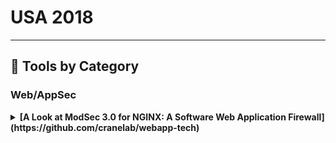 # USA 2018
---
## 🧠 Tools by Category
### Web/AppSec

<details><summary><strong>[A Look at ModSec 3.0 for NGINX: A Software Web Application Firewall](https://github.com/cranelab/webapp-tech)</strong></summary>

                ![BH-ARSENAL](https://img.shields.io/badge/BH-ARSENAL-blue) ![Category: Web/AppSec](https://img.shields.io/badge/Category:%20Web/AppSec-blue) ![Kevin Jones](https://img.shields.io/badge/Kevin%20Jones-informational)

                Today more and more websites are becoming subject to the constant and malevolent barrage coming from malicious hackers. A websites name can be tarnished quickly by a simple breach of their application stack. Web application security is becoming more and more a crucial part of the IT infrastructure, but what exactly does a WAF do and why do you need it? In this talk we will answer those questions.

We will first take a look at how the popular and highly adopted open source proxy server known as NGINX can be combined with the long respected open source web application firewall known as ModSecurity to achieve an effective and highly secure layer for your web application stack. We will explain the detailed benefits that NGINX and ModSecurity can provide, including protection from layer 7 attacks such as XSS, SQLi and LFI. We will showcase how the combination of these technologies can automatically block traffic from known malicious IP addresses. We will cover the visibility and auditing ModSecurity can provide from its detailed log files.

Lastly, we will walk through the setup process and configurations so that after attending this session you can easily and quickly setup NGINX and ModSecurity as a effective and highly secure web application firewall.

                </details>
                
<details><summary><strong>[Astra: Automated Security Testing For REST APIs](https://github.com/Surya443/NIT-Hackathon2023/blob/main/Indian%20Startup.csv)</strong></summary>

                ![BH-ARSENAL](https://img.shields.io/badge/BH-ARSENAL-blue) ![Category: Web/AppSec](https://img.shields.io/badge/Category:%20Web/AppSec-blue) ![Ankur Bhargava](https://img.shields.io/badge/Ankur%20Bhargava-informational) ![Prajal Kulkarni](https://img.shields.io/badge/Prajal%20Kulkarni-informational) ![Sagar Popat](https://img.shields.io/badge/Sagar%20Popat-informational)

                REST API penetration testing is complex due to continuous changes in existing APIs and addition of new APIs. Astra (Sanskrit: अस्त्र) can be used by security engineers or developers as an integral part of their process, so they can detect and patch vulnerabilities in the initial phase of the development cycle. Astra can automatically detect and test login & logout (Authentication API), which makes it easy for anyone to integrate this into CICD pipeline. Astra can take API collection as an input so this can also be used for testing APIs in stand-alone mode.

                </details>
                
<details><summary><strong>[Burp Replicator: Automate Reproduction of Complex Vulnerabilities](https://github.com/rajendrac3/Machine-Learning/blob/master/Apply%20Naive%20Bayes%20on%20Amazon%20reviews/Naive%20Bayes.ipynb)</strong></summary>

                ![BH-ARSENAL](https://img.shields.io/badge/BH-ARSENAL-blue) ![Category: Web/AppSec](https://img.shields.io/badge/Category:%20Web/AppSec-blue) ![Paul Johnston](https://img.shields.io/badge/Paul%20Johnston-informational)

                Developers often struggle to reproduce vulnerabilities discovered during pen tests. This is especially true for complex issues that need to bypass JavaScript validation, work with multi-step forms, handle dynamic CSRF tokens and more. This does not fit well with agile development where the ability to quickly reproduce problems enables efficient test driven development. Replicator solves this issue by allowing a pen tester to create a reproduction script that a developer can use on their system. Complex vulnerabilities can be confirmed with a single click, allowing the developer to stay in their productive coding flow. The tool is fully integrated with Burp Suite, making the script greatly easier to produce than a shell script, and keeping the tester in productive flow.

                </details>
                
<details><summary><strong>[OWASP Offensive Web Testing Framework](https://github.com/owtf/owtf/blob/develop/SECURITY.md)</strong></summary>

                ![BH-ARSENAL](https://img.shields.io/badge/BH-ARSENAL-blue) ![Category: Web/AppSec](https://img.shields.io/badge/Category:%20Web/AppSec-blue) ![Viyat Bhalodia](https://img.shields.io/badge/Viyat%20Bhalodia-informational)

                OWASP OWTF is a project focused on penetration testing efficiency and alignment of security tests to security standards like the OWASP Testing Guide (v3 and v4), the OWASP Top 10, PTES and NIST so that pentesters will have more time to

See the big picture and think out of the box
More efficiently find, verify and combine vulnerabilities
Have time to investigate complex vulnerabilities like business logic/architectural flaws
Perform more tactical/targeted fuzzing on seemingly risky areas
Demonstrate true impact despite the short timeframes we are typically given to test

OWTF is highly configurable and anybody can trivially create simple plugins or add new tests in the configuration files without having any development experience.

                </details>
                

### Red Teaming

<details><summary><strong>[ADRecon: Active Directory Recon](https://github.com/adrecon/ADRecon)</strong></summary>

                ![BH-ARSENAL](https://img.shields.io/badge/BH-ARSENAL-blue) ![Category: Red Teaming](https://img.shields.io/badge/Category:%20Red%20Teaming-red) ![Prashant Mahajan](https://img.shields.io/badge/Prashant%20Mahajan-informational)

                ADRecon is a tool which extracts various artifacts (as highlighted below) out of an AD environment in a specially formatted Microsoft Excel report that includes summary views with metrics to facilitate analysis. The report can provide a holistic picture of the current state of the target AD environment. The tool is useful to various classes of security professionals like system administrators, security professionals, DFIR, etc. It can also be an invaluable post-exploitation tool for a penetration tester. It can be run from any workstation that is connected to the environment, even hosts that are not domain members. Furthermore, the tool can be executed in the context of a non-privileged (i.e. standard domain user) accounts. Fine Grained Password Policy, LAPS and BitLocker may require Privileged user accounts. The tool will use Microsoft Remote Server Administration Tools (RSAT) if available, otherwise it will communicate with the Domain Controller using LDAP.

The following information is gathered by the tool: Forest; Domain; Trusts; Sites; Subnets; Default Password Policy; Fine Grained Password Policy (if implemented); Domain Controllers, SMB versions, whether SMB Signing is supported and FSMO roles; Users and their attributes; Service Principal Names (SPNs); Groups and memberships; Organizational Units (OUs); ACLs for the Domain, OUs, Root Containers and GroupPolicy objects; Group Policy Object details; DNS Zones and Records; Printers; Computers and their attributes; LAPS passwords (if implemented); BitLocker Recovery Keys (if implemented); and GPOReport (requires RSAT).

Available at https://github.com/sense-of-security/ADRecon

                </details>
                
<details><summary><strong>[Armory](https://github.com/depthsecurity/armory-docker/blob/master/launch_api.sh)</strong></summary>

                ![BH-ARSENAL](https://img.shields.io/badge/BH-ARSENAL-blue) ![Category: Red Teaming](https://img.shields.io/badge/Category:%20Red%20Teaming-red) ![Daniel Lawson](https://img.shields.io/badge/Daniel%20Lawson-informational)

                Armory is a tool designed to run various existing tools, collating all of the output into a local database, and using that information for further attacks. It is extremely modular, and it is pretty easy to create custom modules and reports. Armory's purpose is to streamline client discovery and external penetration tests.

                </details>
                
<details><summary><strong>[BloodHound 1.5](https://github.com/chryzsh/awesome-bloodhound)</strong></summary>

                ![BH-ARSENAL](https://img.shields.io/badge/BH-ARSENAL-blue) ![Category: Red Teaming](https://img.shields.io/badge/Category:%20Red%20Teaming-red) ![Andy Robbins](https://img.shields.io/badge/Andy%20Robbins-informational) ![Rohan Vazarkar](https://img.shields.io/badge/Rohan%20Vazarkar-informational) ![Will Schroeder](https://img.shields.io/badge/Will%20Schroeder-informational)

                BloodHound is a single page Javascript web application, built on top of Linkurious, compiled with Electron, with a Neo4j database fed by a PowerShell ingestor. BloodHound uses graph theory to reveal the hidden and often unintended relationships within an Active Directory environment. Attackers can use BloodHound to easily identify highly complex attack paths that would otherwise be impossible to quickly identify. Defenders can use BloodHound to identify and eliminate those same attack paths. Both blue and red teams can use BloodHound to easily gain a deeper understanding of privilege relationships in an Active Directory environment. BloodHound is developed by @_wald0, @CptJesus, and @harmj0y.

                </details>
                
<details><summary><strong>[Chiron: An Advanced IPv6 Security Assessment and Penetration Testing Framework](https://github.com/rmusser01/Infosec_Reference/blob/master/Draft/Network_Attacks.md)</strong></summary>

                ![BH-ARSENAL](https://img.shields.io/badge/BH-ARSENAL-blue) ![Category: Red Teaming](https://img.shields.io/badge/Category:%20Red%20Teaming-red) ![Antonios Atlasis](https://img.shields.io/badge/Antonios%20Atlasis-informational)

                Chiron is an IPv6 Security Assessment Framework, written in Python and employing Scapy. It is comprised of the following modules:

• IPv6 Scanner
• IPv6 Local Link
• IPv4-to-IPv6 Proxy
• IPv6 Attack Module
• IPv6 Proxy
All the above modules are supported by a common library that allows the creation of completely arbitrary IPv6 header chains, fragmented or not. Suggested host OS: Linux (*BSD may also work).

Source Code: https://github.com/aatlasis/Chiron﻿

                </details>
                
<details><summary><strong>[CoffeeShot: Avoid Detection with Memory Injection](https://github.com/MinervaLabsResearch/CoffeeShot)</strong></summary>

                ![BH-ARSENAL](https://img.shields.io/badge/BH-ARSENAL-blue) ![Category: Red Teaming](https://img.shields.io/badge/Category:%20Red%20Teaming-red) ![Asaf Aprozper](https://img.shields.io/badge/Asaf%20Aprozper-informational)

                For the first time ever, we are introducing a framework that utilizes the usage of Java Native Access with Java. How did we take advantage of that? Well, we used this to call to interesting Windows API's directly from Java. CoffeeShot is a framework that was designed for creating Java-based malware which bypasses most of the anti-virus vendors. CoffeeShot utilizes the features of JNA to look for a victim process, once it finds it - a shellcode will be injected directly from the Java Archive file (JAR).

Java malware like "Jrat" and "Adwind" are used by malicious adversaries day by day, more and more. Their main reason for writing malware in Java is to be evasive and avoid security products – including those that use advanced features like machine learning. To overcome the above, blue-teamers can use this framework and thereby understand their status of anti-malware weakness against Java-based malware.

On the other hand, CoffeeShot can be applied by penetration testers as well. The framework provides red-teamers a friendly toolset by allowing them to embed any shellcode in a JAR file, assisting them to avoid detection with memory injection and to PWN the target!

                </details>
                
<details><summary><strong>[DELTA: SDN Security Evaluation Framework](https://github.com/seungsoo-lee/DELTA)</strong></summary>

                ![BH-ARSENAL](https://img.shields.io/badge/BH-ARSENAL-blue) ![Category: Red Teaming](https://img.shields.io/badge/Category:%20Red%20Teaming-red) ![Jinwoo Kim](https://img.shields.io/badge/Jinwoo%20Kim-informational) ![Seungsoo Lee](https://img.shields.io/badge/Seungsoo%20Lee-informational) ![Seungwon Shin](https://img.shields.io/badge/Seungwon%20Shin-informational) ![Seungwon Woo](https://img.shields.io/badge/Seungwon%20Woo-informational)

                Software-Defined Networking (SDN) allows network operators to manage the entire network in a centralized manner by separating the vendor specific control plane from legacy routers/switches. Thus, this concept provides an intelligent way to design novel network functions. However, although SDN offers significant advantages over the traditional networking, the security of SDN has not been sufficiently verified. So, here, we introduce an open source tool for systematically assessing the security of SDN called DELTA.

DELTA is a first SDN security evaluation framework, which has two primary functions; (1) It can automatically instantiate known attack cases against SDN elements across diverse environments, and (2) it can assist in uncovering unknown security problems within an SDN deployment. For replaying attack cases, our framework has a number of test cases against open source SDN controllers and all SDN-enabled switch devices (software and hardware). Also, our framework provides a protocol-aware fuzzer for OpenFlow, which is a de-facto standard protocol of SDN, in order to find new vulnerabilities.

DELTA has following main features:

Fully automatically reproduce 40 published exploits against all SDN components composed of SDN controllers, a control channel, and OpenFlow-enabled switches.
Provide a blackbox fuzzing module that randomizes OpenFlow messages.
Support for both VM-based all-in-one single machine and hardware-based environments.
Fully compatible with promising SDN controllers (ONOS, OpenDaylight, Floodlight, and Ryu).
[NEW] Support additional 7 new attacks against SDN switches (i.e., OVS, HP, and Pica8), which are discovered from DELTA fuzzing module.
[NEW] Support DISTRIBUTED controller testing and related attack cases.
[NEW] Provide a new fuzzing module that discovers security problems of REST-API implementations in SDN controllers and related attack cases.

                </details>
                
<details><summary><strong>[DSP: Docker Security Playground](https://github.com/DockerSecurityPlayground/DSP)</strong></summary>

                ![BH-ARSENAL](https://img.shields.io/badge/BH-ARSENAL-blue) ![Category: Red Teaming](https://img.shields.io/badge/Category:%20Red%20Teaming-red) ![Simon Pietro Romano](https://img.shields.io/badge/Simon%20Pietro%20Romano-informational)

                This presentation covers the design and implementation of the Docker Security Playground (DSP), an architecture leveraging a microservices-based approach in order to build complex network infrastructures specifically tailored to the study of network security. DSP has been conceived at the outset as a tool for learning network security with a hands-on approach. A number of security labs have been already realized and made available in a public repository. The talk discusses how such labs can be fruitfully exploited by students, as well as presents the Application Programming Interface offered to programmers interested in the implementation of new labs.

                </details>
                
<details><summary><strong>[Foxtrot C2: A Journey of Payload Delivery](https://github.com/rmusser01/Infosec_Reference/blob/master/Draft/RT.md)</strong></summary>

                ![BH-ARSENAL](https://img.shields.io/badge/BH-ARSENAL-blue) ![Category: Red Teaming](https://img.shields.io/badge/Category:%20Red%20Teaming-red) ![Dimitry Snezhkov](https://img.shields.io/badge/Dimitry%20Snezhkov-informational)

                Execution of an offensive payload may begin with a safe delivery of the payload to the endpoint itself. When secure connections in the enterprise are inspected, reliance only on transmission level security may not be enough to accomplish that goal. Foxtrot C2 serves one goal: safe last mile delivery of payloads and commands between the external network and the internal point of presence, traversing intercepting proxies, with the end-to-end application level encryption.

While the idea of end-to-end application encryption is certainly not new, the exact mechanism of Foxtrot's delivery implementation has advantages to Red Teams as it relies on a well known third party site, enjoying elevated ranking and above average domain fronting features. Payload delivery involves several OpSec defenses: sensible protection from direct attribution, active link expiration to evade consistent interception, inspection, tracking and replay activities by the defenders. Asymmetric communication channels are also planned.

And if your standalone Foxtrot agent is caught, the delivery mechanism may live on, you could still manually bring the agent back into the environment via the browser. A concept tool built on these ideas will be presented and released. It will be used as basis for our discussion.

                </details>
                
<details><summary><strong>[Humble Chameleon: Eating 2FA for Breakfast](https://github.com/claissg/humble_chameleon)</strong></summary>

                ![BH-ARSENAL](https://img.shields.io/badge/BH-ARSENAL-blue) ![Category: Red Teaming](https://img.shields.io/badge/Category:%20Red%20Teaming-red) ![Forrest Kasler](https://img.shields.io/badge/Forrest%20Kasler-informational)

                By creating a simple tool that performs a man-in-the-middle attack against the HTTP protocol, we can eliminate the need to manually create phishing sites. In addition, this same tool can be used to harvest session cookies from applications that require 2FA, disallow victims from logging out and killing our stolen cookies, hide phishing domains behind legitimate content, categorize phishing domains, serve malware alongside legitimate content, only serve payloads in response to whitelisted requests, and target multiple services at the same time, all without SSL warnings. *Note: This is not just a tool, but a release of a new attack methodology.

                </details>
                
<details><summary><strong>[Mallet: An Intercepting Proxy for Arbitrary Protocols](https://github.com/sensepost/mallet)</strong></summary>

                ![BH-ARSENAL](https://img.shields.io/badge/BH-ARSENAL-blue) ![Category: Red Teaming](https://img.shields.io/badge/Category:%20Red%20Teaming-red) ![Rogan Dawes](https://img.shields.io/badge/Rogan%20Dawes-informational)

                This prsentation will focus on a new open-source intercepting proxy named Mallet, based on the mature and high-performance Netty framework, that wraps it with a drag and drop graph-based graphical user interface and a datastore. In doing so, we gain access to an existing library of protocol implementations, including TLS (and SNI), various compression algorithms, HTTP, HTTP/2, MQTT, REDIS, and many others, and most important, an existing community of developers creating new protocol decoders and encoders, and the associated body of knowledge in this area.

The Mallet user interface closely follows the Netty model, making it simple to construct a pipeline of encoders and decoders by dragging existing codecs, or adding your own codecs or script blocks to a palette, taking the researcher from a simple TCP intercept-and-forward proxy, to a full-blown protocol stack with scriptable processing, with every change being recorded for review and replay in a subsequent connection. As Netty supports a variety of transports, from the common TCP and UDP to SCTP, Serial Port and File, as well as native kqueue and epoll transports, Mallet can be used to intercept all sorts of data, however you may find it.

Source Code: https://github.com/SensePost/Mallet

                </details>
                
<details><summary><strong>[PowerUpSQL: A PowerShell Toolkit for Attacking SQL Serversin Enterprise Environments](https://github.com/NetSPI/PowerUpSQL)</strong></summary>

                ![BH-ARSENAL](https://img.shields.io/badge/BH-ARSENAL-blue) ![Category: Red Teaming](https://img.shields.io/badge/Category:%20Red%20Teaming-red) ![Antti Rantasaari](https://img.shields.io/badge/Antti%20Rantasaari-informational) ![Scott Sutherland](https://img.shields.io/badge/Scott%20Sutherland-informational)

                PowerUpSQL includes functions that support SQL Server discovery, weak configuration auditing, privilege escalation on scale, and post exploitation actions such as OS command execution. It is intended to be used during internal penetration tests and red team engagements. However, PowerUpSQL also includes many functions that can be used by administrators to quickly inventory the SQL Servers in their ADS domain and perform common threat hunting tasks related to SQL Server. This should be interesting to red, blue, and purple teams interested in automating day to day tasks involving SQL Server.

Source Code: https://github.com/netspi/powerupsql
Slides: https://bit.ly/2OxbGYy﻿
Video: https://youtu.be/UX_tBJQtqW0

                </details>
                
<details><summary><strong>[RID Hijacking: Maintaining Access on Windows Machines](https://github.com/ustayready/tradecraft/blob/master/offensive-security/persistence/rid-hijacking.md)</strong></summary>

                ![BH-ARSENAL](https://img.shields.io/badge/BH-ARSENAL-blue) ![Category: Red Teaming](https://img.shields.io/badge/Category:%20Red%20Teaming-red) ![Sebastián Castro](https://img.shields.io/badge/Sebastián%20Castro-informational)

                The art of persistence is (and will be...) a matter of concern when successfully exploitation is achieved. Sometimes it is pretty tricky to maintain access on certain environments, especially when it is not possible to execute common vectors like creating or adding users to privileged groups, dumping credentials or hashes, deploying a persistent shell, or anything that could trigger an alert on the victim. This statement ratifies why it's necessary to use discrete and stealthy techniques to keep an open door right after obtaining a high privilege access on the target.

What could be more convenient that only use OS resources in order to persist an access? This presentation will provide a new post-exploitation hook applicable to all Windows versions called RID Hijacking, which allows setting desired privileges to an existent account in a stealthy manner by modifying some security attributes. To show its effectiveness, the attack will be demonstrated by using a module which was recently added by Rapid7 to their Metasploit Framework, and developed by the security researcher Sebastián Castro.

                </details>
                

### Red Teaming / AppSec

<details><summary><strong>[Adversarial Robustness Toolbox for Machine Learning Models - ARSENAL THEATER DEMO](https://gist.github.com/standardgalactic/7f03809c56f4b098b95a50ada32cd02c)</strong></summary>

                ![BH-ARSENAL](https://img.shields.io/badge/BH-ARSENAL-blue) ![Category: Red Teaming / AppSec](https://img.shields.io/badge/Category:%20Red%20Teaming%20/%20AppSec-red) ![Irina Nicolae](https://img.shields.io/badge/Irina%20Nicolae-informational)

                Adversarial attacks of machine learning systems have become an undisputable threat. Attackers can compromise the training of machine learning models by injecting malicious data into the training set (so-called poisoning attacks), or by crafting adversarial samples that exploit the blind spots of machine learning models at test time (so-called evasion attacks). Adversarial attacks have been demonstrated in a number of different application domains, including malware detection, spam filtering, visual recognition, speech-to-text conversion, and natural language understanding. Devising comprehensive defences against poisoning and evasion attacks by adaptive adversaries is still an open challenge.

We will present the Adversarial Robustness Toolbox (ART), a library which allows rapid crafting and analysis of both attacks and defence methods for machine learning models. It provides an implementation for many state-of-the-art methods for attacking and defending machine learning. Through ART, the attendees will (re)discover how to attack and defend machine learning systems.

                </details>
                
<details><summary><strong>[Archery: Open Source Vulnerability Assessment and Management - ARSENAL THEATER DEMO](https://github.com/google-research-datasets/gap-coreference/blob/master/gap-test.tsv)</strong></summary>

                ![BH-ARSENAL](https://img.shields.io/badge/BH-ARSENAL-blue) ![Category: Red Teaming / AppSec](https://img.shields.io/badge/Category:%20Red%20Teaming%20/%20AppSec-red) ![Anand Tiwari](https://img.shields.io/badge/Anand%20Tiwari-informational)

                Archery is an open-source vulnerability assessment and management tool that helps developers and pentesters to perform scans and manage vulnerabilities. Archery uses popular open-source tools to perform comprehensive scanning for web application and network. It also performs web application dynamic authenticated scanning and covers the whole applications by using selenium. The developers can also utilize the tool for implementation of their DevOps CI/CD environment.

The main capabilities of our Archery include:

Perform Web and Network Vulnerability Scanning using vulnerability scanner tools
Correlates and Collaborate all raw scans data, show them in a consolidated manner
Perform authenticated web scanning
Perform web application scanning using selenium
Automate your scanners
Vulnerability Management including Web, Network and Mobile Applications
Enable REST API's for developers to perform scanning and Vulnerability Management
Useful for DevOps teams for Vulnerability Management

                </details>
                
<details><summary><strong>[boofuzz](https://github.com/jtpereyda)</strong></summary>

                ![BH-ARSENAL](https://img.shields.io/badge/BH-ARSENAL-blue) ![Category: Red Teaming / AppSec](https://img.shields.io/badge/Category:%20Red%20Teaming%20/%20AppSec-red) ![Joshua Pereyda](https://img.shields.io/badge/Joshua%20Pereyda-informational)

                boofuzz is an open-source network protocol fuzzing framework, competing with closed source commercial products like Defensics and Peach. Inheriting from the open source tools Spike and Sulley, boofuzz improves on a long line of block-based fuzzing frameworks.

The fuzzing framework allows hackers to specify protocol formats, and boofuzz does the heavy lifting of generating mutations specific to the format. boofuzz makes developing protocol-specific "smart" fuzzers relatively easy. Make no mistake, designing a smart network protocol fuzzer is no trivial task, but boofuzz provides a solid foundation for producing quality fuzzers.

Written in Python, boofuzz builds on its predecessor, Sulley, with key features including:

Online documentation
More extensibility including support for arbitrary communications mediums
Built-in support for serial fuzzing, ethernet- and IP-layer, UDP broadcast
Much easier install experience!
Far fewer bugs

Source Code: https://github.com/jtpereyda/boofuzz

                </details>
                
<details><summary><strong>[BTA](https://github.com/atktgs/BlackHat2015Arsenal)</strong></summary>

                ![BH-ARSENAL](https://img.shields.io/badge/BH-ARSENAL-blue) ![Category: Red Teaming / AppSec](https://img.shields.io/badge/Category:%20Red%20Teaming%20/%20AppSec-red) ![Joffrey CZARNY](https://img.shields.io/badge/Joffrey%20CZARNY-informational)

                When it comes to the security of the information system, Active Directory domain controllers are, or should be, at the center of concerns, which are (normally) to ensure compliance with best practices, and during a compromise proved to explore the possibility of cleaning the information system without having to rebuild Active Directory. However, few tools implement this process; there are more and more offensive tools to target Active Directory and several ways exist to backdoor Active Directory.

We propose to present some possible backdoors which could be set by an intruder in Active Directory to keep administration rights. For example, how to modify the AdminSDHolder container in order to reapply rights after administrator actions. Moreover, backdoors can be implemented in Active Directory to help an intruder to gain back his privileges. Then, we will present the last features in BTA, which help to detected all mis-configurations that can be abused to bypass Administrative Forest Design Approach "ESAE", as DCsync rights, Exchange privileges...

The presentation will be organized as follows:

We begin by demonstrating some backdoors in order to keep admins rights or to help an intruder to quickly recover admins rights.
We will continue by describing all mis-configurations that can be abused to bypass ESAE design, as DCsync rights, Exchange privileges...
We conclude with a feedback on real world usage of BTA.

More information can be found on the Bitbucket repository: https://github.com/airbus-seclab/bta

                </details>
                
<details><summary><strong>[Deep Exploit](https://github.com/TheDreamPort/deep_exploit)</strong></summary>

                ![BH-ARSENAL](https://img.shields.io/badge/BH-ARSENAL-blue) ![Category: Red Teaming / AppSec](https://img.shields.io/badge/Category:%20Red%20Teaming%20/%20AppSec-red) ![Isao Takaesu](https://img.shields.io/badge/Isao%20Takaesu-informational)

                DeepExploit is fully automated penetration tool linked with Metasploit. It identifies the status of all opened ports on the target server and executes the exploit at pinpoint using Machine Learning.

Deep Exploit's key features are the following:

Self-learning: DeepExploit can learn how to exploitation by itself (uses reinforcement learning). It is not necessary for humans to prepare learning data.
Efficiently execute exploit: DeepExploit can execute exploits at pinpoint (minimum 1 attempt) using self-learned data.
Deep penetration: If DeepExploit succeeds the exploit to the target server, it further executes the exploit to other internal servers.
Operation is very easy: Your only operation is to input one command. It is very easy!
Learning time is very fast: DeepExploit uses distributed learning by multi agents. So, we adopted an advanced machine learning model called A3C.

Current Deep Exploit's version is a beta, but it can fully automatically execute following actions:

Intelligence gathering
Threat modeling
Vulnerability analysis
Exploitation
Post-Exploitation
Reporting

By using our DeepExploit, you will benefit from the following:

For pentesters: (a) They can greatly improve the test efficiency; (b) The more pentesters use DeepExploit, DeepExploit learns how to method of exploitation using machine learning. As a result, accuracy of test can be improve.
For Information Security Officers: (c) They can quickly identify vulnerabilities of own servers. As a result, prevent that attackers attack to your servers using vulnerabilities, and protect your reputation by avoiding the negative media coverage after breach.

Because attack methods to servers are evolving day by day, there is no guarantee that yesterday's security countermeasures are safety today. It is necessary to quickly find vulnerabilities and take countermeasures. Our DeepExploit will contribute greatly to keep your safety.

Source Code:
https://github.com/13o-bbr-bbq/machine_learning_security/tree/master/DeepExploit

Document:
https://github.com/13o-bbr-bbq/machine_learning_security/blob/master/DeepExploit/doc/BHUSA2018Arsenal_20180802.pdf﻿

                </details>
                
<details><summary><strong>[Halcyon IDE: For Nmap Script Developers](https://github.com/s4n7h0/Halcyon-IDE)</strong></summary>

                ![BH-ARSENAL](https://img.shields.io/badge/BH-ARSENAL-blue) ![Category: Red Teaming / AppSec](https://img.shields.io/badge/Category:%20Red%20Teaming%20/%20AppSec-red) ![Sanoop Thomas](https://img.shields.io/badge/Sanoop%20Thomas-informational)

                Halcyon IDE lets you quickly and easily develop Nmap scripts for performing advanced scans on applications and infrastructures with a wide range capabilities from recon to exploitation. It is the first IDE released exclusively for Nmap script development. Halcyon IDE is free and open source project (always will be) released under MIT license to provide an easier development interface for rapidly growing information security community around the world. The project was initially started as an evening free time "coffee shop" project and has taken a serious step for its developer/contributors to spend dedicated time for its improvements very actively.

Source Code: https://halcyon-ide.org﻿

                </details>
                
<details><summary><strong>[SimpleRisk: ARSENAL THEATER DEMO](https://gist.github.com/williballenthin/28c73da6cbf5e76e137a9100ab45697f)</strong></summary>

                ![BH-ARSENAL](https://img.shields.io/badge/BH-ARSENAL-blue) ![Category: Red Teaming / AppSec](https://img.shields.io/badge/Category:%20Red%20Teaming%20/%20AppSec-red) ![Josh Sokol](https://img.shields.io/badge/Josh%20Sokol-informational)

                As security professionals, almost every action we take comes down to making a risk-based decision. Web application vulnerabilities, malware infections, physical vulnerabilities, and much more all boils down to some combination of the likelihood of an event happening and the impact it will have. Risk management is a relatively simple concept to grasp, but the place where many practitioners fall down is in the tool set. The lucky security professionals work for companies who can afford expensive GRC tools to aide in managing risk. The unlucky majority out there usually end up spending countless hours managing risk, via spreadsheets. It's cumbersome, time consuming, and just plain sucks. After starting a Risk Management program from scratch at a $1B/year company, Josh Sokol ran into these same barriers and where budget wouldn't let him go down the GRC route, he finally decided to do something about it. SimpleRisk is a simple and free tool to perform risk management activities. Based entirely on open source technologies and sporting a Mozilla Public License 2.0, a SimpleRisk instance can be stood up in minutes and instantly provides the security professional with the ability to submit risks, plan mitigations, facilitate management reviews, prioritize for project planning, and track regular reviews. It is highly configurable and includes dynamic reporting and the ability to tweak risk formulas on the fly. It is under active development with new features being added all the time. SimpleRisk is Enterprise Risk Management simplified.

Source Code: https://github.com/simplerisk

                </details>
                
<details><summary><strong>[V2X Validation Tool](https://github.com/ryanbgriffiths/IROS2023PaperList/blob/main/README.md)</strong></summary>

                ![BH-ARSENAL](https://img.shields.io/badge/BH-ARSENAL-blue) ![Category: Red Teaming / AppSec](https://img.shields.io/badge/Category:%20Red%20Teaming%20/%20AppSec-red) ![Jonathan Petit](https://img.shields.io/badge/Jonathan%20Petit-informational) ![Raashid Ansari](https://img.shields.io/badge/Raashid%20Ansari-informational)

                The V2X Validation Tool (called dsrcvt because focused on DSRC technology) facilitates penetration testing on automotive On-Board Units (OBUs) used for Vehicle-to-X communication. Currently, dsrcvt is capable of sending unsigned or signed Basic Safety Messages (BSMs) by re-signing a recorded BSM sent for automotive onboard units. Using these BSMs it tries to cause a surge in an OBU's processing power. It also attempts to bypass the security checks posed by the IEEE 1609.2 security layer. An enhanced version of dsrcvt (dsrcvt-crafter) facilitates crafting entirely custom BSMs from scratch, conforming to the IEEE 1609 standards family. dsrcvt also comes as an OBU fuzzer that can fuzz user-selected fields of a BSM to pen-test OBU implementations.

                </details>
                

### Blue Team & Detection

<details><summary><strong>[Art of Dancing with Shackles: Best Practice of App Store Malware Automatic Hunting System](https://github.com/lilang-wu/iOS-AppStore-Malware-Automatic-Hunting-System)</strong></summary>

                ![BH-ARSENAL](https://img.shields.io/badge/BH-ARSENAL-blue) ![Category: Blue Team & Detection](https://img.shields.io/badge/Category:%20Blue%20Team%20&%20Detection-cyan) ![Ju Zhu](https://img.shields.io/badge/Ju%20Zhu-informational) ![Lilang Wu](https://img.shields.io/badge/Lilang%20Wu-informational) ![Moony Li](https://img.shields.io/badge/Moony%20Li-informational)

                We all know the iOS system from Apple to be one of the most secure among all popular operating systems. From a technical view, the protection feature of sandbox gardened application, runtime code signing check, hardware level application code packing protection and so forth, and Apple Store security check policy is extremely strict - before any application is released on Apple Store.

However, this is bad news for security vendors, for the defense protection solution has no chance being granted sufficient privilege to detect and defeat attacks in deep level, when end user suffered real APT attack such as PEGASUS. Our tools is aimed at introducing the tricks and lessons of Apple Store apps automatic crawling and security sandbox automatic analysis systems for security researchers and security vendors in the world.

Source Code: https://github.com/dongyangwu/iOS-AppStore-Malware-Automatic-Hunting-System

                </details>
                
<details><summary><strong>[Bro: Do You Bro? Beginner to Expert](https://github.com/bro/broctl/blob/master/CHANGES)</strong></summary>

                ![BH-ARSENAL](https://img.shields.io/badge/BH-ARSENAL-blue) ![Category: Blue Team & Detection](https://img.shields.io/badge/Category:%20Blue%20Team%20&%20Detection-cyan) ![Seth Hall](https://img.shields.io/badge/Seth%20Hall-informational)

                The Bro Network Security Monitor is an open-source framework that gives total visibility over network traffic in real-time. Since most cyber attacks cross the network (and hosts themselves can be compromised), threat hunters and incident responders typically rely on network data as a vital source of truth, to reconstruct what really happened (or is happening now) in their environment. Bro is perhaps the best and most widely used tool for network traffic analysis. Join us to learn more about Bro with Seth Hall, longtime Bro developer, and see a demo where he will provide a comprehensive overview of Bro, from introduction to advanced custom scripting.

                </details>
                
<details><summary><strong>[CyBot: Open-Source Threat Intelligence Chat Bot (Full Circle)](https://github.com/avinashshenoy97/awesome-python-1/blob/master/README.md)</strong></summary>

                ![BH-ARSENAL](https://img.shields.io/badge/BH-ARSENAL-blue) ![Category: Blue Team & Detection](https://img.shields.io/badge/Category:%20Blue%20Team%20&%20Detection-cyan) ![Tony Lee](https://img.shields.io/badge/Tony%20Lee-informational)

                Threat intelligence chat bots are useful friends. They perform research for you and can even be note takers or central aggregators of information. However, it seems like most organizations want to design their own bot in isolation and keep it internal. To counter this trend, our goal was to create a repeatable process using a completely free open source framework, an inexpensive Raspberry Pi (or even virtual machine), and host a community-driven plugin framework to open up the world of threat intel chat bots to everyone from the average home user to the largest security operations center.

We were thrilled to debut the end result of our research (a chat bot that we affectionately call CyBot) at Black Hat Arsenal Vegas 2017. To build on that momentum we also brought CyBot to Black Hat Europe and Asia to gather more great feedback and ideas from an enthusiastic international crowd. This year's Black Hat Vegas will allow us to share new features that stemmed from Black Hat Asia feedback as well as lessons learned from the global collaboration effort.

Best of all, if you know even a little bit of Python, you can help our collaboration efforts by writing plugins and sharing them with the community. If you want to build your own CyBot, the instructions in this project will let you do so with about an hour of invested time and anywhere from $0-$35 in expenses. Come make your own threat intelligence chat bot today!

                </details>
                
<details><summary><strong>[DeepViolet: SSL/TLS Scanning API & Tools](https://github.com/spoofzu/DeepViolet/blob/master/src/main/java/com/mps/deepviolet/api/CipherSuiteUtil.java)</strong></summary>

                ![BH-ARSENAL](https://img.shields.io/badge/BH-ARSENAL-blue) ![Category: Blue Team & Detection](https://img.shields.io/badge/Category:%20Blue%20Team%20&%20Detection-cyan) ![Milton Smith](https://img.shields.io/badge/Milton%20Smith-informational)

                DeepViolet TLS/SSL scanner is an information gathering tool to test TLS/SSL configuration on secure web servers. DeepViolet is an API written in Java. Two proof of concept tools implement the API to demonstrate DeepViolet running from the command line or alternatively from a desktop application. Features of DeepViolet include enumeration of web server cipher suites, display X.509 certificate metadata, examine X.509 certificate trust chains, user configurable ciphersuite naming conventions and more. DeepViolet is an OWASP open source project written to help educate the technical community around TLS/SSL and strengthen knowledge of security protocols while strengthen security of web applications. DeepViolet project is always looking for volunteers.

Source Code: https://github.com/spoofzu/DeepViolet

                </details>
                
<details><summary><strong>[DejaVu: An Open Source Deception Framework](https://github.com/bhdresh/Dejavu)</strong></summary>

                ![BH-ARSENAL](https://img.shields.io/badge/BH-ARSENAL-blue) ![Category: Blue Team & Detection](https://img.shields.io/badge/Category:%20Blue%20Team%20&%20Detection-cyan) ![Bhadreshkumar Patel](https://img.shields.io/badge/Bhadreshkumar%20Patel-informational) ![Harish Ramadoss](https://img.shields.io/badge/Harish%20Ramadoss-informational)

                Deception techniques - if deployed well - can be very effective for organizations to improve network defense and can be a useful arsenal for blue teams to detect attacks at very early stage of cyber kill chain. But the challenge we have seen is deploying, managing and administering decoys across large networks is still not easy and becomes complex for defenders to manage this over time. Although there are a lot of commercial tools in this space, we haven't come across open source tools which can achieve this.

With this in mind, we have developed DejaVu which is an open source deception framework which can be used to deploy across the infrastructure. This could be used by the defender to deploy multiple interactive decoys (HTTP Servers, SQL, SMB, FTP, SSH, client side – NBNS) strategically across their network on different VLAN's. To ease the management of decoys, we have built a web-based platform which can be used to deploy, administer and configure all the decoys effectively from a centralized console. Logging and alerting dashboard displays detailed information about the alerts generated and can be further configured on how these alerts should be handled. If certain IP's like in-house vulnerability scanner, SCCM etc. needs to be whitelisted, this can be configured which effectively would mean very few false positives.

Alerts only occur when an adversary is engaged with the decoy, so now when the attacker touches the decoy during reconnaissance or performs authentication attempts this raises a high accuracy alert which should be investigated by the defense. Decoys can also be placed on the client VLAN's to detect client side attacks such as responder/LLMNR attacks using client side decoys. Additionally, common attacks which the adversary uses to compromise such as abusing Tomcat/SQL server for initial foothold can be deployed as decoys, luring the attacker and enabling detection.

                </details>
                
<details><summary><strong>[Firmware Audit: Platform Firmware Security Automation for Blue Teams and DFIR](https://github.com/viktorbezdek/awesome-github-projects)</strong></summary>

                ![BH-ARSENAL](https://img.shields.io/badge/BH-ARSENAL-blue) ![Category: Blue Team & Detection](https://img.shields.io/badge/Category:%20Blue%20Team%20&%20Detection-cyan) ![Lee Fisher](https://img.shields.io/badge/Lee%20Fisher-informational) ![Paul English](https://img.shields.io/badge/Paul%20English-informational)

                The first major release of our platform firmware security automation tool, Firmware Audit, aka: fwaudit. fwaudit automates the running and forensic hashing of output and firmware blobs for a variety of platform firmwares and across a variety of FOSS tools. fwaudit provides a pre-composed profiles for defense, exploration and forensics, to reduce the risk of bricking and maximize operational uptime.

                </details>
                
<details><summary><strong>[Kemon: An Open-Source Pre and Post Callback-Based Framework for macOS Kernel Monitoring](https://github.com/karteum/starred)</strong></summary>

                ![BH-ARSENAL](https://img.shields.io/badge/BH-ARSENAL-blue) ![Category: Blue Team & Detection](https://img.shields.io/badge/Category:%20Blue%20Team%20&%20Detection-cyan) ![Yu Wang](https://img.shields.io/badge/Yu%20Wang-informational)

                If third-party vendors want to add new features to the macOS kernel, such as antivirus capabilities, ransomware blocking, data breach auditing, behavior monitoring and so on, they usually need the support of the system's exported interfaces. At present, only two known official interfaces are available, they are Kernel Authorization subsystem and Mandatory Access Control framework. Unfortunately, neither of them are suitable for today's kernel development tasks. The Kernel Authorization KPIs was designed thirteen years ago and it is clear that it lacks the necessary maintenance and upgrades. For example, there are only seven file operation related notification callbacks available, which are obviously not enough. For each notification callback (KAUTH_SCOPE_FILEOP), we cannot modify the return results. For some specific callback functions, the input parameters lack critical context information. As for the Mandatory Access Control framework, Apple directly claims that third parties should not use these private interfaces, this mechanism is not part of the KPI.

In order to bring about some changes, I'd like to introduce you to Kemon, an open source Pre and Post-operation based kernel callback framework. With the power of Kemon, we can easily implement LPC communication monitoring, MAC policy filtering, kernel driver firewall, etc. In general, from an attacker's perspective, this framework can help achieve more powerful Rootkit. From the perspective of defense, Kemon can help construct more granular monitoring capabilities. I also implemented a kernel fuzzer through this framework, which helped me find many vulnerabilities, such as: CVE-2017-7155, CVE-2017-7163, CVE-2017-13883, etc.

Source Code: https://github.com/didi/kemon
Documentation: https://github.com/didi/kemon/blob/master/doc/Kemon

                </details>
                
<details><summary><strong>[Learn How to Build Your Own Utility to Monitor Malicious Behaviors of Malware on macOS](https://github.com/rmusser01/Infosec_Reference/blob/master/Draft/L-SM-TH.md)</strong></summary>

                ![BH-ARSENAL](https://img.shields.io/badge/BH-ARSENAL-blue) ![Category: Blue Team & Detection](https://img.shields.io/badge/Category:%20Blue%20Team%20&%20Detection-cyan) ![Kai Lu](https://img.shields.io/badge/Kai%20Lu-informational)

                The landscape of macOS malware has changed dramatically in the past couple of years. Threats are becoming more complex, more varied, and more numerous. As a malware analyst or security researcher, having a powerful dynamic analysis utility is vital to be effective and efficient. This utility can enable us to understand malware capabilities and quickly analyze the malicious behaviors of malware.

Want to know how to build your own arsenal? I will detail the implementation to monitor kinds of malicious behaviors of malware on macOS. The capabilities of the utility cover monitoring process execution with command line arguments, file system events (including all common file operations, such as open, read, write, delete, rename operations), dylib loading event, network activities (including UDP, TCP, ICMP, DNS query and response).

The Mandatory Access Control Framework is the substrate on top of which all of Apple's securities, both macOS and iOS, are implemented. I will discuss how to monitor process execution, file system events, and dylib loading events using MACF on macOS. Next, I'll provide the details for monitoring network activities using Socket Filters. The utility can also record some basic info including process name, parent process name, pid, ppid, uid besides the specific details for each event. For DNS response, this utility can parse the data of DNS response and record the IP:URL mappings.

The utility consists of two parts, one is the KEXT(core component) in kernel, the other one is a client program in user space, which involves the communication between kernel space and user space. After discussing some communication mechanisms, I'll choose the kernel control API, which is a socket-based API that allows you to communicate with and receive broadcast notifications from the KEXT. The client program is intended to receive the data from the KEXT and display it to users.

In this presentation, I provide an advanced solution to monitor kinds of malicious behaviors of malware in kernel on macOS. I will also provide all involved key technical details for the implementation of monitoring all common malicious behaviors of malware on macOS. This utility is designed to dynamically analyze the malicious behaviors of malware on macOS, helping analysts or security researchers more efficiently analyze malware. You can build your own utility for fun!

Source Code: https://fortinetweb.s3.amazonaws.com/fortiguard/research/fortiappmonitor_1.0.0_release.pkg

Presentation:

https://fortinetweb.s3.amazonaws.com/fortiguard/research/Learn_How_to_Build_Your_Own_Utility_to_Monitor_Malicious_Behaviors_of_Malware_on%20macOS_KaiLu.pdf

                </details>
                
<details><summary><strong>[LogonTracer](https://github.com/t-tani)</strong></summary>

                ![BH-ARSENAL](https://img.shields.io/badge/BH-ARSENAL-blue) ![Category: Blue Team & Detection](https://img.shields.io/badge/Category:%20Blue%20Team%20&%20Detection-cyan) ![Shusei Tomonaga](https://img.shields.io/badge/Shusei%20Tomonaga-informational) ![Tomoaki Tani](https://img.shields.io/badge/Tomoaki%20Tani-informational)

                LogonTracer is a tool to investigate malicious logon by visualizing and analyzing Windows Active Directory event logs. Event log analysis is a key element in DFIR. In the lateral movement phase of APT incidents, analysis Windows Active Directory event logs is crucial since it is one of the few ways to identify compromised hosts. At the same time, examining the logs is usually a painful task because Windows Event Viewer is not a best tool. Analysts often end up exporting entire logs into text format, then feeding them to other tools such as SIEM. However, SIEM is neither a perfect solution to handle the increasing amount of logs.

We would like to introduce a more specialized event log analysis tool for incident responders. It visualizes event logs using network analysis and machine learning so as to show the correlation of accounts and hosts. Proven with our on the ground response experience, most importantly it is an open source tool.

                </details>
                
<details><summary><strong>[MaliceIO](https://github.com/gunguy831/malice-1)</strong></summary>

                ![BH-ARSENAL](https://img.shields.io/badge/BH-ARSENAL-blue) ![Category: Blue Team & Detection](https://img.shields.io/badge/Category:%20Blue%20Team%20&%20Detection-cyan) ![Josh Maine](https://img.shields.io/badge/Josh%20Maine-informational)

                Malice's mission is to be a free open source version of VirusTotal that anyone can use at any scale from an independent researcher to a fortune 500 company.

Source Code: https://github.com/maliceio/malice

                </details>
                
<details><summary><strong>[Memhunter: A Live Alternative to Volatility Memory Forensic Plugins](https://github.com/marcosd4h/memhunter)</strong></summary>

                ![BH-ARSENAL](https://img.shields.io/badge/BH-ARSENAL-blue) ![Category: Blue Team & Detection](https://img.shields.io/badge/Category:%20Blue%20Team%20&%20Detection-cyan) ![Marcos Oviedo](https://img.shields.io/badge/Marcos%20Oviedo-informational)

                Memhunter automates the hunting of memory resident malware, improving the threat hunter analysis process and remediation times. The tool detects and reports memory-resident malware living on endpoint processes. Memhunter only works on Windows at the moment, and it detects known malicious memory injection techniques. The detection process is performed through live analysis and without needing memory dumps. The tool was designed as a replacement of memory forensic volatility plugins such as malfind and hollowfind. The idea of not requiring memory dumps helps on performing the memory resident malware threat hunting at scale, without manual analysis, and without the complex infrastructure needed to move dumps to forensic environments.

In order to find footprints left by malware code injection techniques, memhunter relies on a set of memory inspection heuristics and ETW trace collection. Once a suspicious process gets identified, the tool filters out false-positives through Yara Rules analysis and VirusTotal queries. This down-selection process helps the tool to reduce the number of false positives, leaving only known-bad processes. The tool then gets forensic information on the remaining set of suspicious findings and report them back to the analyst for remediation steps.

The tool itself is a self-contained binary which can be run on the endpoint to conduct the memory hunting. The idea of a self-contained binary helps on reducing the footprint, the dependencies needed, and improving the deployability of the tool. The binary contains a set of embedded "hunters" plugins, each one in charge of performing a specific heuristic detection. It also contains the ability to register the binary as an ETW collection service, which will augment the findings of next runs by providing contextual information on the attack. The down-selection is performed through libyara and VirusTotal client functionality.

Source Code: https://github.com/marcosd4h/memhunter

                </details>
                
<details><summary><strong>[MLPdf: An Effective Machine Learning Based Approach for PDF Malware Detection](https://github.com/emintham/Papers)</strong></summary>

                ![BH-ARSENAL](https://img.shields.io/badge/BH-ARSENAL-blue) ![Category: Blue Team & Detection](https://img.shields.io/badge/Category:%20Blue%20Team%20&%20Detection-cyan) ![Jason Zhang](https://img.shields.io/badge/Jason%20Zhang-informational)

                Due to the popularity of portable document format (PDF) and increasing number of vulnerabilities in major PDF viewer applications, malware writers continue to use it to deliver malware via web downloads, email attachments and other methods in both targeted and non-targeted attacks. The topic on how to effectively block malicious PDF documents has received huge research interests in both cyber security industry and academia with no sign of slowing down.

In this work, we propose and demonstrate a novel approach based on a multilayer perceptron (MLP) neural network model, termed MLPdf, for the detection of PDF based malware. More specifically, the MLPdf model uses a backpropagation algorithm with stochastic gradient decent search for model update. A group of high quality features are extracted from two real-world datasets which comprise around 105000 benign and malicious PDF documents. Evaluation results indicate that the proposed MLPdf approach exhibits excellent performance which significantly outperforms all evaluated eight well known commercial anti-virus scanners with a much higher true positive rate (TPR) of 95.12% achieved while maintaining a very low false positive rate of 0.08%. Of the evaluated commercial AV scanners, the best scanner only has a TPR of 84.53%, which is over 10% lower than the proposed MLPdf model. In the demonstration, we will first manually analyze a malicious PDF document , then show how it can be automatically detected by the proposed ML approach.

Presentation: https://github.com/cyberML/MLPdf/blob/master/BlackHatUSA2018_MLPdf_slides.pdf
Paper: https://arxiv.org/abs/1808.06991

                </details>
                
<details><summary><strong>[Objective-See's MacOS Security Tools](https://github.com/objective-see/FileMonitor)</strong></summary>

                ![BH-ARSENAL](https://img.shields.io/badge/BH-ARSENAL-blue) ![Category: Blue Team & Detection](https://img.shields.io/badge/Category:%20Blue%20Team%20&%20Detection-cyan) ![Patrick Wardle](https://img.shields.io/badge/Patrick%20Wardle-informational)

                Patrick drank the Apple juice; to say he loves his Mac is an understatement. However, he is bothered by the increasing prevalence of macOS malware and how both Apple & 3rd-party security tools can be easily bypassed. Instead of just complaining about this fact, he decided to do something about it. To help secure his personal computer, he's written various macOS security tools that he now shares online (always free!), via objective-see.com.

Come watch as DoNotDisturb detects physical access attacks, LuLu blocks malware attempting to communicate with C&C servers, OverSight detect webcam spying, and much more. Our Macs will remain secure!

                </details>
                
<details><summary><strong>[PA Toolkit: Wireshark Plugins for Pentesters](https://github.com/pentesteracademy/patoolkit)</strong></summary>

                ![BH-ARSENAL](https://img.shields.io/badge/BH-ARSENAL-blue) ![Category: Blue Team & Detection](https://img.shields.io/badge/Category:%20Blue%20Team%20&%20Detection-cyan) ![Jeswin Mathai](https://img.shields.io/badge/Jeswin%20Mathai-informational) ![Nishant Sharma](https://img.shields.io/badge/Nishant%20Sharma-informational)

                Wireshark is the most basic tool that anyone thinks of when network traffic analysis is mentioned. Wireshark is beyond doubt, a wonderful tool which is available free of cost to the community and is well maintained. It is also modular and allows the user to add more functionality in form of C/Lua plugins. There are some good dissectors and plugins available for Wireshark which make user's life easy but when we talk the plugins related to attack detection or macro analysis from the security point of view, there is not much available. Our PA Toolkit is such an attempt to extend the functionality of Wireshark from a micro-analysis tool and protocol dissector to the macro analyzer and threat hunter.

PA toolkit is a collection of Wireshark plugins which enables a pentester to get insights for multiple network protocols like WiFi, VoIP, ARP, DNS, DHCP, SSL etc. This eliminates the need for a separate software/framework to detect basic attacks. The plugins are easy to add and are platform independent.

                </details>
                
<details><summary><strong>[Performing Live Forensics Without Killing Your Evidence](https://github.com/muellerzr/Practical-Deep-Learning-For-Coders/blob/master/05a_NLP.ipynb)</strong></summary>

                ![BH-ARSENAL](https://img.shields.io/badge/BH-ARSENAL-blue) ![Category: Blue Team & Detection](https://img.shields.io/badge/Category:%20Blue%20Team%20&%20Detection-cyan) ![John Moran](https://img.shields.io/badge/John%20Moran-informational)

                In a threat landscape characterized by targeted attacks, file-less malware and other advanced hacking techniques, the days of relying solely on traditional "dead box" forensics for investigations are, well… dead. Live forensics, a practice considered a dangerous and dark art just a decade ago, has now become the de-facto standard. However, many CSIRT teams still struggle with this type of threat hunting.

This session will discuss the benefits, pitfalls to avoid and best practices for performing live box forensics as a threat hunting tool. The presenter will also introduce a free and publicly available command line tool for Windows that automates the execution and data acquisition from other live forensics tools in a more secure, easier to maintain manner.

                </details>
                

### Red Teaming / Embedded

<details><summary><strong>[BLE CTF Project](https://github.com/hackgnar/ble_ctf)</strong></summary>

                ![BH-ARSENAL](https://img.shields.io/badge/BH-ARSENAL-blue) ![Category: Red Teaming / Embedded](https://img.shields.io/badge/Category:%20Red%20Teaming%20/%20Embedded-purple) ![Ryan Holeman](https://img.shields.io/badge/Ryan%20Holeman-informational)

                The purpose of BLE CTF is to teach the core concepts of Bluetooth low energy client and server interactions. While it has also been built to be fun, it was built with the intent to teach and reinforce core concepts that are needed to plunge into the world of Bluetooth hacking. After completing this CTF, you should have everything you need to start fiddling with any BLE GATT device you can find. Built to run on the esp32 microcontroller, the BLE CTF is a fully functional BLE GATT server which challenges users to utilize fundamental bluetooth communication methods. Focusing on fun and education, the CTF is the first of its kind to help teach hackers how to dive into the world of Bluetooth.

Source Code: https://github.com/hackgnar/ble_ctf

                </details>
                
<details><summary><strong>[BLEMystique: Affordable Custom BLE Target](https://github.com/pentesteracademy/blemystique)</strong></summary>

                ![BH-ARSENAL](https://img.shields.io/badge/BH-ARSENAL-blue) ![Category: Red Teaming / Embedded](https://img.shields.io/badge/Category:%20Red%20Teaming%20/%20Embedded-purple) ![Jeswin Mathai](https://img.shields.io/badge/Jeswin%20Mathai-informational) ![Nishant Sharma](https://img.shields.io/badge/Nishant%20Sharma-informational)

                BLEMystique is an ESP32 based custom BLE target which can be configured by the user to behave like one of the multiple BLE devices i.e. Heart rate monitor, Smart Lock, Smart Bottle, Smart band, Smartwatch etc. BLEMystique allows a pentester to play with BLE side of different Smart devices with a single piece of affordable ESP32 chip.

                </details>
                
<details><summary><strong>[Expl-iot: IoT Security Testing and Exploitation Framework](https://github.com/kzwkt/iot-exploit/blob/master/setup.py)</strong></summary>

                ![BH-ARSENAL](https://img.shields.io/badge/BH-ARSENAL-blue) ![Category: Red Teaming / Embedded](https://img.shields.io/badge/Category:%20Red%20Teaming%20/%20Embedded-purple) ![Aseem Jakhar](https://img.shields.io/badge/Aseem%20Jakhar-informational)

                Expl-iot is an open source flexible and extendable framework for IoT Security Testing and exploitation. It will provide the building blocks for writing exploits and other IoT security assessment test cases with ease. Expliot will support most IoT communication protocols, firmware analysis, hardware interfacing functionality and test cases that can be used from within the framework to quickly map and exploit an IoT product or IoT Infrastructure. It will help the security community in writing quick IoT test cases and exploits. The objectives of the framework are:

Easy of use
Extendable
Support for hardware, radio and IoT protocol analysis

We are currently working on the python3 version and will release it in a month. The new Alpha release is envisioned to have support for UART(serial), ZigBee, BLE, MQTT, CoAP (next version will have support for JTAG, I2C and SPI) and few miscellaneous test cases.

Source Code: https://gitlab.com/expliot_framework/expliot

                </details>
                
<details><summary><strong>[GRFICS: A Graphical Realism Framework for Industrial Control Simulations - ARSENAL THEATER DEMO](https://github.com/facebookresearch/colorlessgreenRNNs/blob/main/data/linzen_testset/subj_agr_filtered.text)</strong></summary>

                ![BH-ARSENAL](https://img.shields.io/badge/BH-ARSENAL-blue) ![Category: Red Teaming / Embedded](https://img.shields.io/badge/Category:%20Red%20Teaming%20/%20Embedded-purple) ![David Formby](https://img.shields.io/badge/David%20Formby-informational)

                GRFICS is a graphical realism framework for industrial control simulations designed to lower the barrier to entry for learning about ICS security. This initial version of GRFICS provides a virtual chemical process control network including everything from the plant operator's human machine interface, to a vulnerable programmable logic controller, down to a realistic chemical process simulation being visualized in the Unity 3D game engine. With GRFICS, beginners in ICS security can practice exploiting common ICS vulnerabilities and vividly see the impact of their attacks on the virtual chemical reactor.

                </details>
                
<details><summary><strong>[WHID Injector and WHID Elite: A New Generation of HID Offensive Devices](https://github.com/xairy/usb-hacking)</strong></summary>

                ![BH-ARSENAL](https://img.shields.io/badge/BH-ARSENAL-blue) ![Category: Red Teaming / Embedded](https://img.shields.io/badge/Category:%20Red%20Teaming%20/%20Embedded-purple) ![Luca Bongiorni](https://img.shields.io/badge/Luca%20Bongiorni-informational)

                WHID Injector was born from the need for cheap and dedicated hardware that could be remotely controlled in order to conduct HID attacks. WHID stands for WiFi HID injector. It is a cheap but reliable piece of hardware designed to fulfill Pentesters needs related to HID Attacks, during their engagements. The core of WHID Injector is mainly an Atmega 32u4 (commonly used in many Arduino boards) and an ESP-12s (which provides the WiFi capabilities and is commonly used in IoT projects). However, during the last months, a new hardware was under R&D (i.e. WHID Elite). It replaces the Wi-Fi capabilities with a 2G baseband. Which extends its wireless capabilities to (potentially) an unlimited working range.

This cute piece of hardware is perfect to be concealed into USB gadgets and used during engagements to get remote shell over an air-gapped environment. In practice, is the dream of any Red Teamer out there. During the Arsenal presentation we will see in depth how WHID Injector and WHID Elite were designed and their functionalities. We will also look which tools and techniques Blue Teams can use to detect and mitigate this kind of attacks.

                </details>
                
<details><summary><strong>[ZigDiggity: ZigBee Pentest Toolkit](https://github.com/BishopFox/zigdiggity)</strong></summary>

                ![BH-ARSENAL](https://img.shields.io/badge/BH-ARSENAL-blue) ![Category: Red Teaming / Embedded](https://img.shields.io/badge/Category:%20Red%20Teaming%20/%20Embedded-purple) ![Francis Brown](https://img.shields.io/badge/Francis%20Brown-informational) ![Matthew Gleason](https://img.shields.io/badge/Matthew%20Gleason-informational)

                Introducing ZigDiggity, an entire suite of new ZigBee penetration testing tools to be released by Francis Brown and Matthew Gleason exclusively at Black Hat USA – Arsenal 2018. We'll be publicly releasing a FREE set of ZigBee hacking tools designed specifically for use by security professionals. We will showcase the best-of-breed in both hacking hardware and software (ZigDiggity) that you'll need to build a complete ZigBee penetration toolkit. Each of the key concepts/tools will be accompanied with live hacking demonstrations that will be both exciting as well as educational, including:

ZigBee – disabling home security system door/window alarms via ZigBee DoS attacks
Scaling this same home ZigBee attack to an entire neighborhood by equipping Bishop Fox's DangerDrone with the ZigBee Hacking gear and new ZigDiggity toolset.

We'll also be giving away a fully functional Danger Drone to one lucky audience member, fully equipped and loaded with ZigDiggity hacking capabilities – guaranteed to leave your friends feeling peanut butter and jealous!

                </details>
                

### Web/AppSec or Red Teaming

<details><summary><strong>[OWASP Dependency-Check](https://github.com/jeremylong/DependencyCheck)</strong></summary>

                ![BH-ARSENAL](https://img.shields.io/badge/BH-ARSENAL-blue) ![Category: Web/AppSec or Red Teaming](https://img.shields.io/badge/Category:%20Web/AppSec%20or%20Red%20Teaming-blue) ![Jeremy Long](https://img.shields.io/badge/Jeremy%20Long-informational)

                With the number of critical vulnerabilities in FOSS libraries that have affected so many applications over the last few years - Software Composition Analysis is a critical component to maintaining the security of your custom application. From Struts to Spring to jackson-databind, etc. the list of libraries that have had vulnerabilities that lead to remote code execution in the applications using the libraries goes on and on. As does the list of sites that have been compromised by these vulnerabilities. OWASP dependency-check is an open source Software Composition Analysis tool that provides a solution the `OWASP Top 10 2017: A9 - Using Components with Known Vulnerabilities`.

                </details>
                
<details><summary><strong>[Puma Scan](https://github.com/pumasecurity/puma-scan)</strong></summary>

                ![BH-ARSENAL](https://img.shields.io/badge/BH-ARSENAL-blue) ![Category: Web/AppSec or Red Teaming](https://img.shields.io/badge/Category:%20Web/AppSec%20or%20Red%20Teaming-blue) ![Eric Johnson](https://img.shields.io/badge/Eric%20Johnson-informational) ![Eric Mead](https://img.shields.io/badge/Eric%20Mead-informational)

                Puma Scan provides real-time, continuous source code analysis for .NET applications with over 50 security-focused rules targeting insecure deserialization, injection, weak cryptography, cross-site request forgery, misconfiguration, and many more insecure coding patterns. Puma Scan displays vulnerabilities in Visual Studio as spell check errors and compiler warnings to prevent engineers from committing vulnerabilities into code repositories.

DevSecOps teams can use Puma Scan's command line interface to enable security scanning in continuous integration pipelines (e.g. Jenkins, TFS), monitor code for security issues, and verify security thresholds are met during each build.
Come see live demonstrations of the Puma hunting source code for vulnerabilities and walk away with an open-source (MPL v2.0) static analysis engine to help secure your .NET applications.

                </details>
                

### Reverse Engineering

<details><summary><strong>[Snake: The Malware Storage Zoo](https://github.com/WithSecureLabs/snake)</strong></summary>

                ![BH-ARSENAL](https://img.shields.io/badge/BH-ARSENAL-blue) ![Category: Reverse Engineering](https://img.shields.io/badge/Category:%20Reverse%20Engineering-orange) ![Alex Kornitzer](https://img.shields.io/badge/Alex%20Kornitzer-informational)

                Snake is a malware storage zoo that was built out of the need for a centralized and unified storage solution for malicious samples that could seamlessly integrate into the investigation pipeline. Snake utilizes a plugin system to provide extensive static analysis capability along with interface capability to allow interaction with 3rd party platforms, such as Cuckoo. Snake adheres to the RESTful API philosophy and as a result allows for seamless interaction with 3rd party tools from within a single UI. It provides enough information to allow analysts to quickly and efficiently pivot to the most suitable tools for the task at hand.

                </details>
                

### OSINT

<details><summary><strong>[Social Mapper: Social Media Correlation Through Facial Recognition](https://github.com/Greenwolf/social_mapper)</strong></summary>

                ![BH-ARSENAL](https://img.shields.io/badge/BH-ARSENAL-blue) ![Category: OSINT](https://img.shields.io/badge/Category:%20OSINT-lightgrey) ![Jacob Wilkin](https://img.shields.io/badge/Jacob%20Wilkin-informational)

                Social Mapper is a Open Source Intelligence Tool that uses facial recognition to correlate social media profiles across different sites on a mass scale. It takes an automated approach to searching popular social media sites for targets names and pictures to accurately detect and group a person's presence, outputting the results into report that a human operator can quickly review. Social Mapper has a variety of uses in the security industry, for example the automated gathering of large amounts of social media profiles for use on targeted phishing campaigns. Facial recognition aids this process by removing false positives in the search results, so that reviewing this data is quicker for a human operator.

Social Mapper supports the following social media platforms:

LinkedIn
Facebook
Twitter
GooglePlus
Instagram
VKontakte
Weibo
Douban

Social Mapper takes a variety of input types such as:

An organization's name
A folder full of named images
A CSV file with names and url's to images online

                </details>
                
